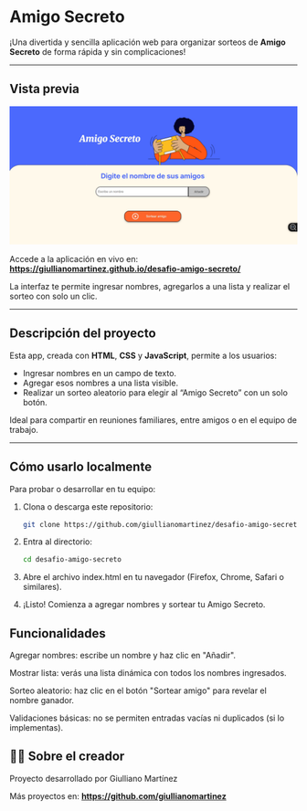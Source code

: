 # Amigo Secreto

¡Una divertida y sencilla aplicación web para organizar sorteos de **Amigo Secreto** de forma rápida y sin complicaciones!

---

##  Vista previa
<img src="./ss-amigo-secreto.jpeg" alt="Vista previa de Amigo Secreto" width="600"/>

Accede a la aplicación en vivo en:  
**https://giullianomartinez.github.io/desafio-amigo-secreto/**  

La interfaz te permite ingresar nombres, agregarlos a una lista y realizar el sorteo con solo un clic.

---

##  Descripción del proyecto

Esta app, creada con **HTML**, **CSS** y **JavaScript**, permite a los usuarios:

- Ingresar nombres en un campo de texto.
- Agregar esos nombres a una lista visible.
- Realizar un sorteo aleatorio para elegir al “Amigo Secreto” con un solo botón.

Ideal para compartir en reuniones familiares, entre amigos o en el equipo de trabajo.

---

##  Cómo usarlo localmente

Para probar o desarrollar en tu equipo:

1. Clona o descarga este repositorio:
   ```bash
   git clone https://github.com/giullianomartinez/desafio-amigo-secreto.git

2. Entra al directorio:
   ```bash
   cd desafio-amigo-secreto


3. Abre el archivo index.html en tu navegador (Firefox, Chrome, Safari o similares).

4. ¡Listo! Comienza a agregar nombres y sortear tu Amigo Secreto.

## Funcionalidades

Agregar nombres: escribe un nombre y haz clic en "Añadir".

Mostrar lista: verás una lista dinámica con todos los nombres ingresados.

Sorteo aleatorio: haz clic en el botón "Sortear amigo" para revelar el nombre ganador.

Validaciones básicas: no se permiten entradas vacías ni duplicados (si lo implementas).

## 👨‍💻 Sobre el creador

Proyecto desarrollado por Giulliano Martínez

Más proyectos en: **https://github.com/giullianomartinez**
